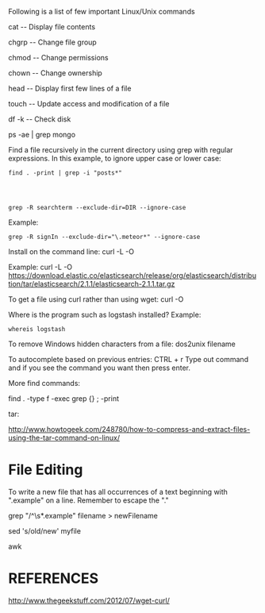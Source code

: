 Following is a list of few important Linux/Unix commands

cat -- Display file contents

chgrp -- Change file group

chmod -- Change permissions

chown -- Change ownership

head -- Display first few lines of a file

touch -- Update access and modification of a file

df -k -- Check disk

ps -ae | grep mongo


Find a file recursively in the current directory using grep with regular expressions.  In this example, to ignore upper case or lower case:

    find . -print | grep -i "posts*"




    grep -R searchterm --exclude-dir=DIR --ignore-case
    
Example:

    grep -R signIn --exclude-dir="\.meteor*" --ignore-case


Install on the command line:
    curl -L -O <URL of file>
    
Example:
    curl -L -O https://download.elastic.co/elasticsearch/release/org/elasticsearch/distribution/tar/elasticsearch/2.1.1/elasticsearch-2.1.1.tar.gz


To get a file using curl rather than using wget:
    curl -O <URL of file>


Where is the program such as logstash installed?
Example:

    whereis logstash
    

To remove Windows hidden characters from a file:
    dos2unix filename

To autocomplete based on previous entries:
    CTRL + r
    Type out command and if you see the command you want then press enter.


More find commands:

find . -type f -exec grep <keyword> {} \; -print

tar:

http://www.howtogeek.com/248780/how-to-compress-and-extract-files-using-the-tar-command-on-linux/


File Editing
===========
To write a new file that has all occurrences of a text beginning with ".example" on a line. Remember to escape the "."

grep "/^\s*\.example" filename > newFilename

sed 's/old/new' myfile

awk


REFERENCES
==========
http://www.thegeekstuff.com/2012/07/wget-curl/

